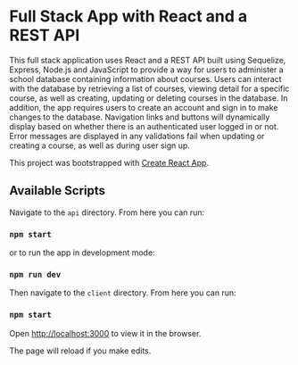 # Full Stack App with React and a REST API

This full stack application uses React and a REST API built using Sequelize, Express, Node.js and JavaScript to provide a way for users to administer a school database containing information about courses. 
Users can interact with the database by retrieving a list of courses, viewing detail for a specific course, as well as creating, updating or deleting courses in the database.
In addition, the app requires users to create an account and sign in to make changes to the database. 
Navigation links and buttons will dynamically display based on whether there is an authenticated user logged in or not.
Error messages are displayed in any validations fail when updating or creating a course, as well as during user sign up.

This project was bootstrapped with [Create React App](https://github.com/facebook/create-react-app).

## Available Scripts

Navigate to the `api` directory. From here you can run: 

### `npm start`

or to run the app in development mode:

### `npm run dev`

Then navigate to the `client` directory. From here you can run:

### `npm start`

Open [http://localhost:3000](http://localhost:3000) to view it in the browser.

The page will reload if you make edits.